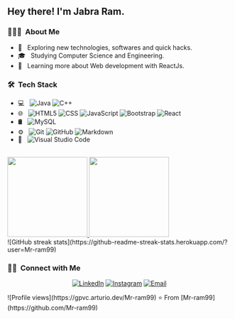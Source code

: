 <h2> Hey there! I'm Jabra Ram.</h2>

<h3> 👨🏻‍💻 &nbsp;About Me </h3>

- 🤔 &nbsp; Exploring new technologies, softwares and quick hacks.
- 🎓 &nbsp; Studying Computer Science and Engineering.
- 🌱 &nbsp; Learning more about Web development with ReactJs.

<h3> 🛠 &nbsp;Tech Stack</h3>

- 💻 &nbsp;
  ![Java](https://img.shields.io/badge/-Java-333333?style=flat&logo=Java&logoColor=007396)
  ![C++](https://img.shields.io/badge/-C++-333333?style=flat&logo=C%2B%2B&logoColor=00599C)
- 🌐 &nbsp;
  ![HTML5](https://img.shields.io/badge/-HTML5-333333?style=flat&logo=HTML5)
  ![CSS](https://img.shields.io/badge/-CSS-333333?style=flat&logo=CSS3&logoColor=1572B6)
  ![JavaScript](https://img.shields.io/badge/-JavaScript-333333?style=flat&logo=javascript)
  ![Bootstrap](https://img.shields.io/badge/-Bootstrap-333333?style=flat&logo=bootstrap&logoColor=563D7C)
  ![React](https://img.shields.io/badge/-React-333333?style=flat&logo=react)
- 🛢 &nbsp;
  ![MySQL](https://img.shields.io/badge/-MySQL-333333?style=flat&logo=mysql)
- ⚙️ &nbsp;
  ![Git](https://img.shields.io/badge/-Git-333333?style=flat&logo=git)
  ![GitHub](https://img.shields.io/badge/-GitHub-333333?style=flat&logo=github)
  ![Markdown](https://img.shields.io/badge/-Markdown-333333?style=flat&logo=markdown)
- 🔧 &nbsp;
  ![Visual Studio Code](https://img.shields.io/badge/-Visual%20Studio%20Code-333333?style=flat&logo=visual-studio-code&logoColor=007ACC)

<br/>

<a href="https://github.com/Mr-ram99">
  <img height="180em" src="https://github-readme-stats.vercel.app/api?username=Mr-ram99&theme=buefy&show_icons=true" />
  <img height="180em" src="https://github-readme-stats.vercel.app/api/top-langs/?username=Mr-ram99&theme=buefy&layout=compact" />
  
</a>
<br/>
![GitHub streak stats](https://github-readme-streak-stats.herokuapp.com/?user=Mr-ram99)
<br/>

<h3> 🤝🏻 &nbsp;Connect with Me </h3>

<p align="center">
<a href="https://www.linkedin.com/in/jabra-ram99/"><img alt="LinkedIn" src="https://img.shields.io/badge/LinkedIn-Jabra%20Ram-blue?style=flat-square&logo=linkedin"></a>
<a href="https://www.instagram.com/mr._ram99/"><img alt="Instagram" src="https://img.shields.io/badge/Instagram-Jabra Ram-blue?style=flat-square&logo=instagram"></a>
<a href="mailto:jrchoudhary1999@yahoo.com"><img alt="Email" src="https://img.shields.io/badge/Email-jrchoudhary1999@yahoo.com-blue?style=flat-square&logo=gmail"></a>
</p>
![Profile views](https://gpvc.arturio.dev/Mr-ram99) 
⭐️ From [Mr-ram99](https://github.com/Mr-ram99)
